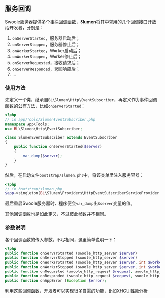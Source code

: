 ## 服务回调

Swoole服务器提供多个[事件回调函数](https://wiki.swoole.com/wiki/page/41.html)，**Slumen**将其中常用的几个回调接口开放给开发者，分别是：

1. `onServerStarted`，服务器启动后；
2. `onServerStopped`，服务器停止后；
3. `onWorkerStarted`，Worker启动后；
4. `onWorkerStopped`，Worker停止后；
5. `onServerRequested`，接收请求后；
6. `onServerResponded`，返回响应后；
8. ...

### 使用方法

先定义一个类，继承自`BL\Slumen\Http\EventSubscriber`，再定义作为事件回调函数的公有方法，比如`onServerStarted`：

```php
<?php
// in app/Tools/SlumenEventSubscriber.php
namespace App\Tools;
use BL\Slumen\Http\EventSubscriber;

class SlumenEventSubscriber extends EventSubscriber
{
    public function onServerStarted($server)
    {
        var_dump($server);
    }
}
```

然后，在启动文件`bootstrap/slumen.php`中，将该类单里注入服务容器：

```php
<?php
// in bootstrap/slumen.php
$app->singleton(BL\Slumen\Providers\HttpEventSubscriberServiceProvider::PROVIDER_NAME, App\Tools\SlumenEventSubscriber::class);
```

最后重启Swoole服务器时，程序便会`var_dump`出`$server`变量的值。

其他回调函数也是如此定义，不过彼此参数并不相同。

### 参数说明

各个回调函数的传入参数，不尽相同，这里简单说明一下：

```php
<?php 
public function onServerStarted (swoole_http_server $server);
public function onServerStopped (swoole_http_server $server);
public function onWorkerStarted (swoole_http_server $server, int $worker_id);
public function onWorkerStopped (swoole_http_server $server, int $worker_id);
public function onRequested (swoole_http_request $request, swoole_http_response $response);
public function onResponded (swoole_http_request $request, swoole_http_response $response);
public function onAppError (Exception $error);
```

利用这些回调函数，开发者可以实现很多自需的功能，比如[XHGUI性能分析](/7_profiling_with_xhgui)
